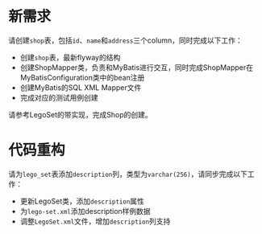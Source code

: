 # 新需求

请创建`shop`表，包括`id`、`name`和`address`三个column，同时完成以下工作：

- 创建`shop`表，最新flyway的结构
- 创建ShopMapper类，负责和MyBatis进行交互，同时完成ShopMapper在MyBatisConfiguration类中的bean注册
- 创建MyBatis的SQL XML Mapper文件
- 完成对应的测试用例创建

请参考LegoSet的带实现，完成Shop的创建。

# 代码重构

请为`lego_set`表添加`description`列，类型为`varchar(256)`，请同步完成以下工作：

- 更新LegoSet类，添加`description`属性
- 为`lego-set.xml`添加description样例数据
- 调整`LegoSet.xml`文件，增加`description`列支持